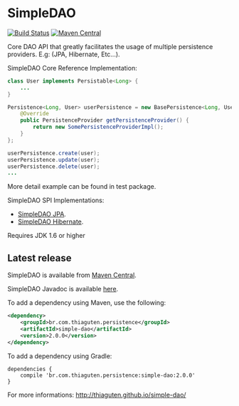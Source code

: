 # SimpleDAO

[![Build Status](https://travis-ci.org/thiaguten/simple-dao.svg)](https://travis-ci.org/thiaguten/simple-dao)
[![Maven Central](https://maven-badges.herokuapp.com/maven-central/br.com.thiaguten.persistence/simple-dao/badge.svg)](https://maven-badges.herokuapp.com/maven-central/br.com.thiaguten.persistence/simple-dao)

Core DAO API that greatly facilitates the usage of multiple persistence providers. E.g: (JPA, Hibernate, Etc...).

SimpleDAO Core Reference Implementation:

```java
class User implements Persistable<Long> {
    ...
}

Persistence<Long, User> userPersistence = new BasePersistence<Long, User>() {
    @Override
    public PersistenceProvider getPersistenceProvider() {
        return new SomePersistenceProviderImpl();
    }
};

userPersistence.create(user);
userPersistence.update(user);
userPersistence.delete(user);
...
```

More detail example can be found in test package.

SimpleDAO SPI Implementations:

- [SimpleDAO JPA](https://github.com/thiaguten/simple-dao-jpa).
- [SimpleDAO Hibernate](https://github.com/thiaguten/simple-dao-hibernate).

Requires JDK 1.6 or higher

## Latest release

SimpleDAO is available from [Maven Central](http://search.maven.org/).

SimpleDAO Javadoc is available [here](http://thiaguten.github.io/simple-dao/apidocs/).

To add a dependency using Maven, use the following:

```xml
<dependency>
    <groupId>br.com.thiaguten.persistence</groupId>
    <artifactId>simple-dao</artifactId>
    <version>2.0.0</version>
</dependency>
```

To add a dependency using Gradle:

```
dependencies {
    compile 'br.com.thiaguten.persistence:simple-dao:2.0.0'
}
```

For more informations: http://thiaguten.github.io/simple-dao/


